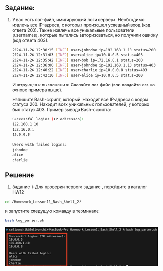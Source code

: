 ## Задание:
1.  У вас есть лог-файл, имитирующий логи сервера.
    Необходимо извлечь все IP-адреса, с которых произошел успешный вход (код ответа 200). Также извлечь все уникальные пользователи (usernames), которые пытались авторизоваться, но получили ошибку (код ответа 403).
    ```bash
    2024-11-26 12:30:15 [INFO] user=johndoe ip=192.168.1.10 status=200
    2024-11-26 12:31:03 [INFO] user=alice ip=10.0.0.5 status=403
    2024-11-26 12:35:42 [INFO] user=bob ip=172.16.0.1 status=200
    2024-11-26 12:36:00 [INFO] user=johndoe ip=192.168.1.10 status=403
    2024-11-26 12:40:22 [INFO] user=charlie ip=10.0.0.8 status=403
    2024-11-26 12:42:10 [INFO] user=alice ip=10.0.0.5 status=200
    ```
    Инструкция к выполнению:
    Скачайте лог-файл (или создайте его на основе примера выше).

    Напишите Bash-скрипт, который:
    Находит все IP-адреса с кодом статуса 200.
    Находит всех уникальных пользователей, у которых был статус 403.
    Пример вывода Bash-скрипта:
    ```bash
    Successful logins (IP addresses):
    192.168.1.10
    172.16.0.1
    10.0.0.5

    Users with failed logins:
    johndoe
    alice
    charlie
    ```

## Решение
1. Задание 1:
Для проверки первого задание , перейдите в каталог HW12
```bash
cd /Homework_Lesson12_Bash_Shell_2/
```
и запустите следущую команду в терминале:
```bash
bash log_parser.sh
```
![alt text](template/image/image.png)